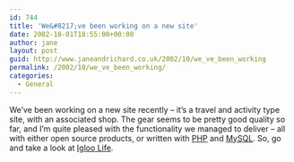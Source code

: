 ```yaml
---
id: 744
title: 'We&#8217;ve been working on a new site'
date: 2002-10-01T18:55:00+00:00
author: jane
layout: post
guid: http://www.janeandrichard.co.uk/2002/10/we_ve_been_working
permalink: /2002/10/we_ve_been_working/
categories:
  - General
---
```

We&#8217;ve been working on a new site recently &#8211; it&#8217;s a travel and activity type site, with an associated shop. The gear seems to be pretty good quality so far, and I&#8217;m quite pleased with the functionality we managed to deliver &#8211; all with either open source products, or written with [PHP](http://www.php.net) and [MySQL](http://www.mysql.com). So, go and take a look at [Igloo Life](http://www.igloolife.com).